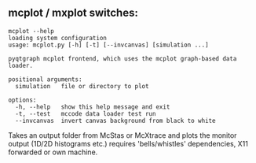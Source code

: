 ## mcplot / mxplot switches:
```
mcplot --help
loading system configuration
usage: mcplot.py [-h] [-t] [--invcanvas] [simulation ...]

pyqtgraph mcplot frontend, which uses the mcplot graph-based data loader.

positional arguments:
  simulation   file or directory to plot

options:
  -h, --help   show this help message and exit
  -t, --test   mccode data loader test run
  --invcanvas  invert canvas background from black to white

```
Takes an output folder from McStas or McXtrace and plots the monitor
output (1D/2D histograms etc.) requires 'bells/whistles' dependencies,
X11 forwarded or own machine.
